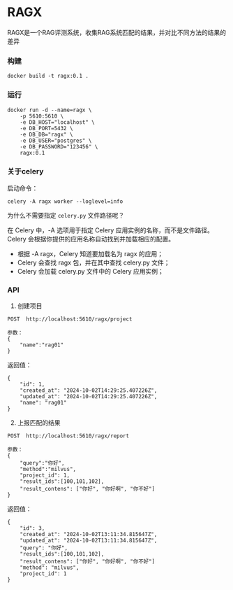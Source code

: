 # RAGX

RAGX是一个RAG评测系统，收集RAG系统匹配的结果，并对比不同方法的结果的差异

### 构建
```
docker build -t ragx:0.1 .
```

### 运行
```
docker run -d --name=ragx \
    -p 5610:5610 \
    -e DB_HOST="localhost" \
    -e DB_PORT=5432 \
    -e DB_DB="ragx" \
    -e DB_USER="postgres" \
    -e DB_PASSWORD="123456" \
    ragx:0.1
```

### 关于celery
启动命令：
```
celery -A ragx worker --loglevel=info
```
为什么不需要指定 `celery.py` 文件路径呢？

在 Celery 中，-A 选项用于指定 Celery 应用实例的名称，而不是文件路径。Celery 会根据你提供的应用名称自动找到并加载相应的配置。
- 根据 -A ragx，Celery 知道要加载名为 ragx 的应用；
- Celery 会查找 ragx 包，并在其中查找 celery.py 文件；
- Celery 会加载 celery.py 文件中的 Celery 应用实例；

### API
1. 创建项目
```
POST  http://localhost:5610/ragx/project

参数：
{
    "name":"rag01"
}
```
返回值：
```
{
    "id": 1,
    "created_at": "2024-10-02T14:29:25.407226Z",
    "updated_at": "2024-10-02T14:29:25.407226Z",
    "name": "rag01"
}
```

2. 上报匹配的结果
```
POST  http://localhost:5610/ragx/report

参数：
{
    "query":"你好",
    "method":"milvus",
    "project_id": 1,
    "result_ids":[100,101,102],
    "result_contens": ["你好", "你好啊", "你不好"]
}
```
返回值：
```
{
    "id": 3,
    "created_at": "2024-10-02T13:11:34.815647Z",
    "updated_at": "2024-10-02T13:11:34.815647Z",
    "query": "你好",
    "result_ids":[100,101,102],
    "result_contens": ["你好", "你好啊", "你不好"]
    "method": "milvus",
    "project_id": 1
}
```